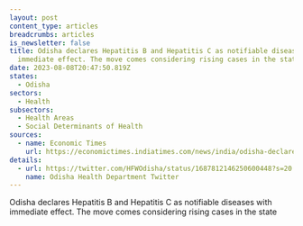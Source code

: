 ```yaml
---
layout: post
content_type: articles
breadcrumbs: articles
is_newsletter: false
title: Odisha declares Hepatitis B and Hepatitis C as notifiable diseases with
  immediate effect. The move comes considering rising cases in the state
date: 2023-08-08T20:47:50.819Z
states:
  - Odisha
sectors:
  - Health
subsectors:
  - Health Areas
  - Social Determinants of Health
sources:
  - name: Economic Times
    url: https://economictimes.indiatimes.com/news/india/odisha-declares-hepatitis-b-and-c-as-notifiable-diseases/articleshow/102447472.cms
details:
  - url: https://twitter.com/HFWOdisha/status/1687812146250600448?s=20
    name: Odisha Health Department Twitter
---
```

Odisha declares Hepatitis B and Hepatitis C as notifiable diseases with immediate effect. The move comes considering rising cases in the state
